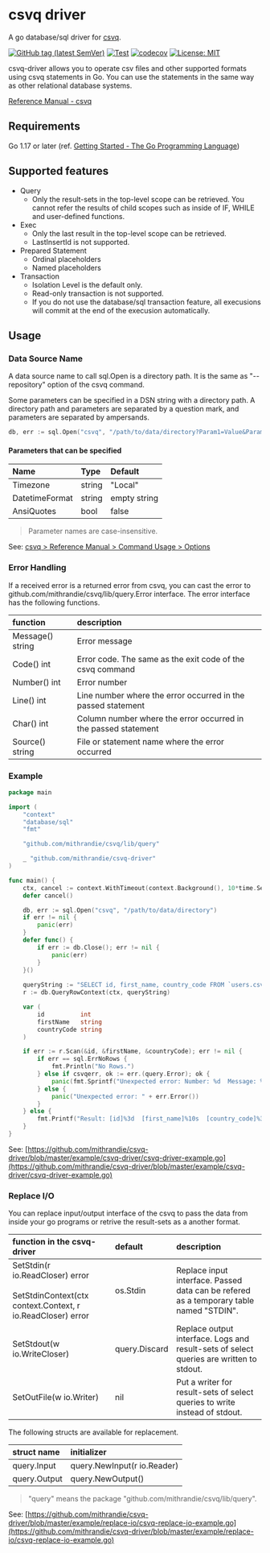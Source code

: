# csvq driver

A go database/sql driver for [csvq](https://github.com/mithrandie/csvq).

[![GitHub tag (latest SemVer)](https://img.shields.io/github/v/tag/mithrandie/csvq-driver?color=%2320b2aa&label=Latest&sort=semver)](https://github.com/mithrandie/csvq-driver/tags)
[![Test](https://github.com/mithrandie/csvq-driver/actions/workflows/test.yml/badge.svg)](https://github.com/mithrandie/csvq-driver/actions/workflows/test.yml)
[![codecov](https://codecov.io/gh/mithrandie/csvq-driver/branch/master/graph/badge.svg)](https://codecov.io/gh/mithrandie/csvq-driver)
[![License: MIT](https://img.shields.io/badge/License-MIT-lightgrey.svg)](https://opensource.org/licenses/MIT)


csvq-driver allows you to operate csv files and other supported formats using csvq statements in Go.
You can use the statements in the same way as other relational database systems.

[Reference Manual - csvq](https://mithrandie.github.io/csvq/reference)


## Requirements

Go 1.17 or later (ref. [Getting Started - The Go Programming Language](https://golang.org/doc/install))


## Supported features

- Query
  - Only the result-sets in the top-level scope can be retrieved.
    You cannot refer the results of child scopes such as inside of IF, WHILE and user-defined functions.
- Exec
  - Only the last result in the top-level scope can be retrieved.
  - LastInsertId is not supported.
- Prepared Statement
  - Ordinal placeholders
  - Named placeholders
- Transaction
  - Isolation Level is the default only.
  - Read-only transaction is not supported.
  - If you do not use the database/sql transaction feature, all execusions will commit at the end of the execusion automatically.

## Usage

### Data Source Name

A data source name to call sql.Open is a directory path.
It is the same as "--repository" option of the csvq command.

Some parameters can be specified in a DSN string with a directory path.
A directory path and parameters are separated by a question mark, and parameters are separated by ampersands.

```go
db, err := sql.Open("csvq", "/path/to/data/directory?Param1=Value&Param2=Value")
```

#### Parameters that can be specified

| Name           | Type   | Default      |
|:---------------|:-------|:-------------|
| Timezone       | string | "Local"      |
| DatetimeFormat | string | empty string |
| AnsiQuotes     | bool   | false        |

> Parameter names are case-insensitive.

See: [csvq > Reference Manual > Command Usage > Options](https://mithrandie.github.io/csvq/reference/command.html#options)


### Error Handling

If a received error is a returned error from csvq, you can cast the error to github.com/mithrandie/csvq/lib/query.Error interface.
The error interface has the following functions.

| function         | description                                                    |
|:-----------------|:---------------------------------------------------------------|
| Message() string | Error message                                                  |
| Code() int       | Error code. The same as the exit code of the csvq command      |
| Number() int     | Error number                                                   |
| Line() int       | Line number where the error occurred in the passed statement   |
| Char() int       | Column number where the error occurred in the passed statement |
| Source() string  | File or statement name where the error occurred                |

### Example

```go
package main

import (
	"context"
	"database/sql"
	"fmt"

	"github.com/mithrandie/csvq/lib/query"

	_ "github.com/mithrandie/csvq-driver"
)

func main() {
	ctx, cancel := context.WithTimeout(context.Background(), 10*time.Second)
	defer cancel()

	db, err := sql.Open("csvq", "/path/to/data/directory")
	if err != nil {
		panic(err)
	}
	defer func() {
		if err := db.Close(); err != nil {
			panic(err)
		}
	}()
	
	queryString := "SELECT id, first_name, country_code FROM `users.csv` WHERE id = '12'"
	r := db.QueryRowContext(ctx, queryString)

	var (
		id          int
		firstName   string
		countryCode string
	)

	if err := r.Scan(&id, &firstName, &countryCode); err != nil {
		if err == sql.ErrNoRows {
			fmt.Println("No Rows.")
		} else if csvqerr, ok := err.(query.Error); ok {
			panic(fmt.Sprintf("Unexpected error: Number: %d  Message: %s", csvqerr.Number(), csvqerr.Message()))
		} else {
			panic("Unexpected error: " + err.Error())
		}
	} else {
		fmt.Printf("Result: [id]%3d  [first_name]%10s  [country_code]%3s\n", id, firstName, countryCode)
	}
}
```

See: [https://github.com/mithrandie/csvq-driver/blob/master/example/csvq-driver/csvq-driver-example.go](https://github.com/mithrandie/csvq-driver/blob/master/example/csvq-driver/csvq-driver-example.go)

### Replace I/O

You can replace input/output interface of the csvq to pass the data from inside your go programs or retrive the result-sets as a another format.

| function in the csvq-driver                                                                            | default       | description                                                                             |
|:-------------------------------------------------------------------------------------------------------|:--------------|:----------------------------------------------------------------------------------------|
| SetStdin(r io.ReadCloser) error<br /><br />SetStdinContext(ctx context.Context, r io.ReadCloser) error | os.Stdin      | Replace input interface. Passed data can be refered as a temporary table named "STDIN". |
| SetStdout(w io.WriteCloser)                                                                            | query.Discard | Replace output interface. Logs and result-sets of select queries are written to stdout. |
| SetOutFile(w io.Writer)                                                                                | nil           | Put a writer for result-sets of select queries to write instead of stdout.              |

The following structs are available for replacement.

| struct name  | initializer                 |
|:-------------|:----------------------------|
| query.Input  | query.NewInput(r io.Reader) |
| query.Output | query.NewOutput()           |

> "query" means the package "github.com/mithrandie/csvq/lib/query".


See: [https://github.com/mithrandie/csvq-driver/blob/master/example/replace-io/csvq-replace-io-example.go](https://github.com/mithrandie/csvq-driver/blob/master/example/replace-io/csvq-replace-io-example.go)
